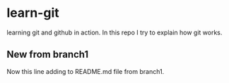 # learn-git
learning git and github in action.
In this repo I try to explain how git works.
## New from branch1
Now this line adding to README.md file from branch1.
